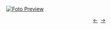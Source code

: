 [![Foto Preview](preview/project-23.avif)](https://DominicNikolai.github.io/project-23)

<div align="center" style="display: flex; justify-content: center;">
  <a  href="https://github.com/DominicNikolai/project-23" target="_blank">&#8592;</a>
  &nbsp;&nbsp;
  <a  href="https://github.com/DominicNikolai/project-23" target="_blank">&#8594;</a>
</div>
